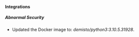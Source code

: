 
#### Integrations
##### Abnormal Security
- Updated the Docker image to: *demisto/python3:3.10.5.31928*.